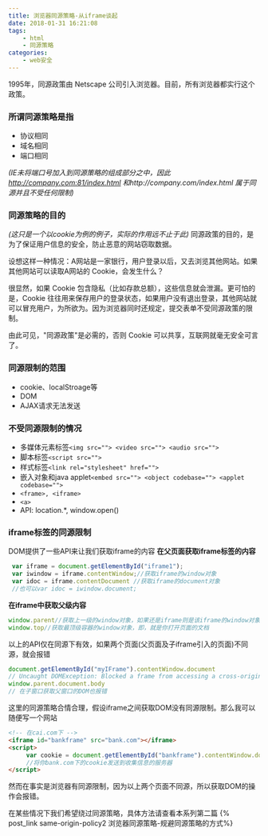 ```yaml
---
title: 浏览器同源策略-从iframe谈起
date: 2018-01-31 16:21:08
tags:
    - html
    - 同源策略
categories:
    - web安全
---
```

1995年，同源政策由 Netscape 公司引入浏览器。目前，所有浏览器都实行这个政策。
<!--more-->
### 所谓同源策略是指
- 协议相同
- 域名相同
- 端口相同

*(IE未将端口号加入到同源策略的组成部分之中，因此 http://company.com:81/index.html 和http://company.com/index.html  属于同源并且不受任何限制)*

### 同源策略的目的
*(这只是一个以cookie为例的例子，实际的作用远不止于此)*
同源政策的目的，是为了保证用户信息的安全，防止恶意的网站窃取数据。

设想这样一种情况：A网站是一家银行，用户登录以后，又去浏览其他网站。如果其他网站可以读取A网站的 Cookie，会发生什么？

很显然，如果 Cookie 包含隐私（比如存款总额），这些信息就会泄漏。更可怕的是，Cookie 往往用来保存用户的登录状态，如果用户没有退出登录，其他网站就可以冒充用户，为所欲为。因为浏览器同时还规定，提交表单不受同源政策的限制。

由此可见，"同源政策"是必需的，否则 Cookie 可以共享，互联网就毫无安全可言了。

### 同源限制的范围
- cookie、localStroage等
- DOM
- AJAX请求无法发送

### 不受同源限制的情况
- 多媒体元素标签`<img src=""> <video src=""> <audio src="">`
- 脚本标签`<script src="">`
- 样式标签`<link rel="stylesheet" href="">`
- 嵌入对象和java applet`<embed src=""> <object codebase=""> <applet codebase="">`
- `<frame>, <iframe>`
- `<a>`
- API: location.*, window.open()

### iframe标签的同源限制
DOM提供了一些API来让我们获取iframe的内容
**在父页面获取iframe标签的内容**
```js
 var iframe = document.getElementById("iframe1");
 var iwindow = iframe.contentWindow;//获取iframe的window对象
 var idoc = iframe.contentDocument //获取iframe的document对象
 //也可以var idoc = iwindow.document;
```
**在iframe中获取父级内容**
```js
window.parent//获取上一级的window对象，如果还是iframe则是该iframe的window对象
window.top//获取最顶级容器的window对象，即，就是你打开页面的文档
```
以上的API仅在同源下有效，如果两个页面(父页面及子iframe引入的页面)不同源，就会报错
```js
document.getElementById("myIFrame").contentWindow.document
// Uncaught DOMException: Blocked a frame from accessing a cross-origin frame.
window.parent.document.body
// 在子窗口获取父窗口的DOM也报错
```
这里的同源策略合情合理，假设iframe之间获取DOM没有同源限制。那么我可以随便写一个网站
```html
<!-- 在cai.com下 -->
<iframe id="bankframe" src="bank.com"></iframe>
<script>
     var cookie = document.getElementById("bankframe").contentWindow.document.cookie
     //将你bank.com下的cookie发送到收集信息的服务器
</script>
```
然而在事实是浏览器有同源限制，因为以上两个页面不同源，所以获取DOM的操作会报错。

在某些情况下我们希望绕过同源策略，具体方法请查看本系列第二篇
{% post_link same-origin-policy2 浏览器同源策略-规避同源策略的方式%}
